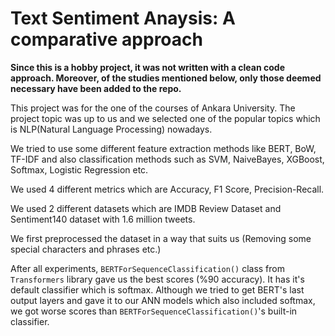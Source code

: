 # Text Sentiment Anaysis: A comparative approach
**Since this is a hobby project, it was not written with a clean code approach. Moreover, of the studies mentioned below, only those deemed necessary have been added to the repo.**

This project was for the one of the courses of Ankara University. The project topic was up to us and we selected one of the popular topics which is NLP(Natural Language Processing) nowadays.

We tried to use some different feature extraction methods like BERT, BoW, TF-IDF and also classification methods such as SVM, NaiveBayes, XGBoost, Softmax, Logistic Regression etc. 

We used 4 different metrics which are Accuracy, F1 Score, Precision-Recall.

We used 2 different datasets which are IMDB Review Dataset and Sentiment140 dataset with 1.6 million tweets.

We first preprocessed the dataset in a way that suits us (Removing some special characters and phrases etc.)

After all experiments, `BERTForSequenceClassification()` class from `Transformers` library gave us the best scores (%90 accuracy). It has it's default classifier which is softmax. Although we tried to get BERT's last output layers and gave it to our ANN models which also included softmax, we got worse scores than `BERTForSequenceClassification()`'s built-in classifier.




